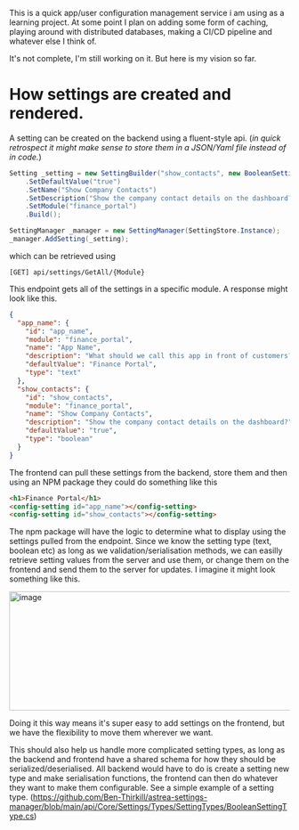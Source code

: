 This is a quick app/user configuration management service i am using as a learning project. At some point I plan on adding some form of caching, playing around with distributed databases, making a CI/CD pipeline and whatever else I think of.

It's not complete, I'm still working on it.
But here is my vision so far.


# How settings are created and rendered.
A setting can be created on the backend using a fluent-style api. (*in quick retrospect it might make sense to store them in a JSON/Yaml file instead of in code.*)
```c#
Setting _setting = new SettingBuilder("show_contacts", new BooleanSettingType())
    .SetDefaultValue("true")
    .SetName("Show Company Contacts")
    .SetDescription("Show the company contact details on the dashboard?")
    .SetModule("finance_portal")
    .Build();

SettingManager _manager = new SettingManager(SettingStore.Instance);
_manager.AddSetting(_setting);
```
which can be retrieved using
```
[GET] api/settings/GetAll/{Module}
```
This endpoint gets all of the settings in a specific module. A response might look like this.
```json
{
  "app_name": {
    "id": "app_name",
    "module": "finance_portal",
    "name": "App Name",
    "description": "What should we call this app in front of customers?",
    "defaultValue": "Finance Portal",
    "type": "text"
  },
  "show_contacts": {
    "id": "show_contacts",
    "module": "finance_portal",
    "name": "Show Company Contacts",
    "description": "Show the company contact details on the dashboard?",
    "defaultValue": "true",
    "type": "boolean"
  }
}
```
The frontend can pull these settings from the backend, store them and then using an NPM package they could do something like this
```html
<h1>Finance Portal</h1>
<config-setting id="app_name"></config-setting>
<config-setting id="show_contacts"></config-setting>
```
The npm package will have the logic to determine what to display using the settings pulled from the endpoint. Since we know the setting type (text, boolean etc) as long as we validation/serialisation methods, we can easilly retrieve setting values from the server and use them, or change them on the frontend and send them to the server for updates.  I imagine it might look something like this.

<img width="722" height="214" alt="image" src="https://github.com/user-attachments/assets/e277826f-2066-4f5a-b7a2-02428cffe662" />

Doing it this way means it's super easy to add settings on the frontend, but we have the flexibility to move them wherever we want.

This should also help us handle more complicated setting types, as long as the backend and frontend have a shared schema for how they should be serialized/deserialised. All backend would have to do is create a setting new type and make serialisation functions, the frontend can then do whatever they want to make them configurable. 
See a simple example of a setting type. (https://github.com/Ben-Thirkill/astrea-settings-manager/blob/main/api/Core/Settings/Types/SettingTypes/BooleanSettingType.cs)

